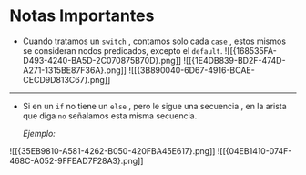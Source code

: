 # Notas Importantes

- Cuando tratamos un `switch` , contamos solo cada `case` , estos mismos se consideran nodos predicados, excepto el `default`.
  ![[{168535FA-D493-4240-BA5D-2C070875B70D}.png]]
![[{1E4DB839-BD2F-474D-A271-1315BE87F36A}.png]]
![[{3B890040-6D67-4916-BCAE-CECD9D813C67}.png]]

---

- Si en un `if` no tiene un `else` , pero le sigue una secuencia , en la arista que diga `no` señalamos esta misma secuencia.
  
  *Ejemplo:*
  
 ![[{35EB9810-A581-4262-B050-420FBA45E617}.png]]
 ![[{04EB1410-074F-468C-A052-9FFEAD7F28A3}.png]]
